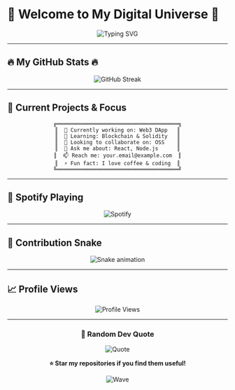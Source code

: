 # 🌟 Welcome to My Digital Universe 🌟

<div align="center">
  
  ![Typing SVG](https://readme-typing-svg.herokuapp.com?font=Fira+Code&size=30&duration=3000&pause=1000&color=00D9FF&background=0D1117&center=true&vCenter=true&width=600&lines=Hey+there!+I'm+[lil-bro-code]+👋;The+Lazy+People+💻;Open+Source+Enthusiast+🚀;Always+Learning+New+Game+😹)
  
</div>

---

## 🔥 My GitHub Stats 🔥

<div align="center">
  
  ![GitHub Streak](https://streak-stats.demolab.com/?user=YOUR_USERNAME&theme=tokyonight&hide_border=true)
  
</div>

---

## 🎯 Current Projects & Focus

<div align="center">
  
  ```ascii
  ╔═══════════════════════════════════════╗
  ║  🔭 Currently working on: Web3 DApp   ║
  ║  🌱 Learning: Blockchain & Solidity   ║
  ║  👯 Looking to collaborate on: OSS    ║
  ║  💬 Ask me about: React, Node.js      ║
  ║  📫 Reach me: your.email@example.com  ║
  ║  ⚡ Fun fact: I love coffee & coding  ║
  ╚═══════════════════════════════════════╝
  ```
  
</div>

---

## 🎵 Spotify Playing

<div align="center">
  
  ![Spotify](https://spotify-github-profile.vercel.app/api/spotify?background_color=0d1117&border_color=ffffff)
  
</div>

---

## 🐍 Contribution Snake

<div align="center">
  
  ![Snake animation](https://github.com/YOUR_USERNAME/YOUR_USERNAME/blob/output/github-contribution-grid-snake-dark.svg)
  
</div>

---

## 📈 Profile Views

<div align="center">
  
  ![Profile Views](https://komarev.com/ghpvc/?username=YOUR_USERNAME&color=00d9ff&style=for-the-badge)
  
</div>

---

<div align="center">
  
  ### 💭 Random Dev Quote
  ![Quote](https://quotes-github-readme.vercel.app/api?type=horizontal&theme=tokyonight)
  
</div>

<div align="center">
  
  **⭐ Star my repositories if you find them useful!**
  
  ![Wave](https://raw.githubusercontent.com/mayhemantt/mayhemantt/Update/svg/Bottom.svg)
  
</div>
